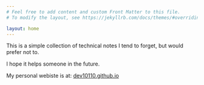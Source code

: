 ```yaml
---
# Feel free to add content and custom Front Matter to this file.
# To modify the layout, see https://jekyllrb.com/docs/themes/#overriding-theme-defaults

layout: home
---
```


This is a simple collection of technical notes I tend to forget, but would prefer not to. 

I hope it helps someone in the future. 

My personal webiste is at: [dev10110.github.io](dev10110.github.io)